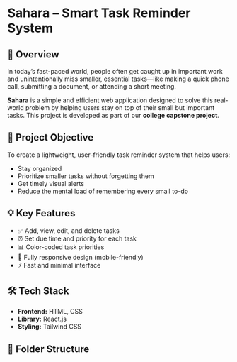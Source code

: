 # Sahara – Smart Task Reminder System

## 🚀 Overview

In today’s fast-paced world, people often get caught up in important work and unintentionally miss smaller, essential tasks—like making a quick phone call, submitting a document, or attending a short meeting.

**Sahara** is a simple and efficient web application designed to solve this real-world problem by helping users stay on top of their small but important tasks. This project is developed as part of our **college capstone project**.

## 🎯 Project Objective

To create a lightweight, user-friendly task reminder system that helps users:

- Stay organized
- Prioritize smaller tasks without forgetting them
- Get timely visual alerts
- Reduce the mental load of remembering every small to-do

## 💡 Key Features

- ✅ Add, view, edit, and delete tasks
- ⏰ Set due time and priority for each task
- 📊 Color-coded task priorities
- 📱 Fully responsive design (mobile-friendly)
- ⚡ Fast and minimal interface

## 🛠️ Tech Stack

- **Frontend:** HTML, CSS
- **Library:** React.js
- **Styling:** Tailwind CSS

## 📂 Folder Structure

